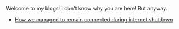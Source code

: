 Welcome to my blogs! I don't know why you are here! But anyway.

- [How we managed to remain connected during internet shutdown](communicate.md)